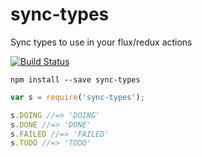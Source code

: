 # sync-types

Sync types to use in your flux/redux actions

[![Build Status](https://travis-ci.org/dariocravero/sync-types.svg)](https://travis-ci.org/dariocravero/sync-types)

```
npm install --save sync-types
```

```js
var s = require('sync-types');

s.DOING //=> 'DOING'
s.DONE //=> 'DONE'
s.FAILED //=> 'FAILED'
s.TODO //=> 'TODO'
```
